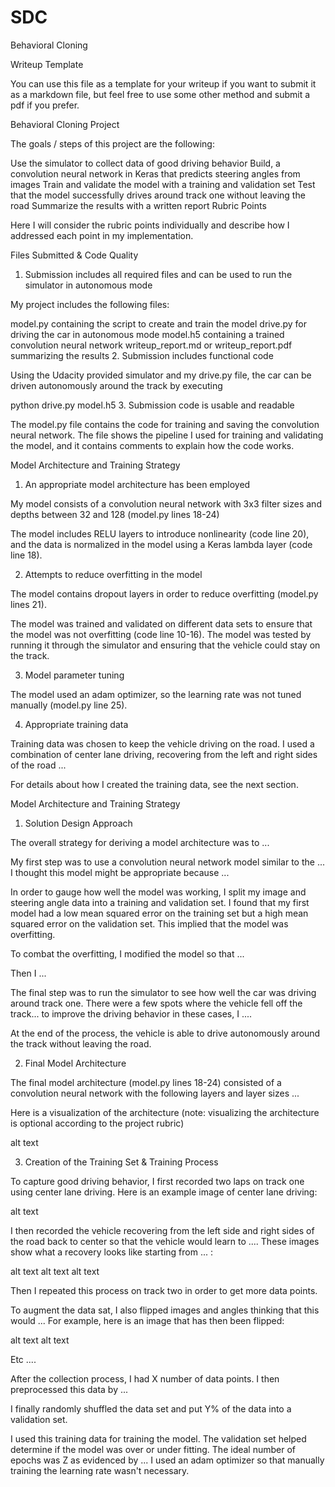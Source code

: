 # SDC

Behavioral Cloning

Writeup Template

You can use this file as a template for your writeup if you want to submit it as a markdown file, but feel free to use some other method and submit a pdf if you prefer.

Behavioral Cloning Project

The goals / steps of this project are the following:

Use the simulator to collect data of good driving behavior
Build, a convolution neural network in Keras that predicts steering angles from images
Train and validate the model with a training and validation set
Test that the model successfully drives around track one without leaving the road
Summarize the results with a written report
Rubric Points

Here I will consider the rubric points individually and describe how I addressed each point in my implementation.

Files Submitted & Code Quality

1. Submission includes all required files and can be used to run the simulator in autonomous mode

My project includes the following files:

model.py containing the script to create and train the model
drive.py for driving the car in autonomous mode
model.h5 containing a trained convolution neural network
writeup_report.md or writeup_report.pdf summarizing the results
2. Submission includes functional code

Using the Udacity provided simulator and my drive.py file, the car can be driven autonomously around the track by executing

python drive.py model.h5
3. Submission code is usable and readable

The model.py file contains the code for training and saving the convolution neural network. The file shows the pipeline I used for training and validating the model, and it contains comments to explain how the code works.

Model Architecture and Training Strategy

1. An appropriate model architecture has been employed

My model consists of a convolution neural network with 3x3 filter sizes and depths between 32 and 128 (model.py lines 18-24)

The model includes RELU layers to introduce nonlinearity (code line 20), and the data is normalized in the model using a Keras lambda layer (code line 18).

2. Attempts to reduce overfitting in the model

The model contains dropout layers in order to reduce overfitting (model.py lines 21).

The model was trained and validated on different data sets to ensure that the model was not overfitting (code line 10-16). The model was tested by running it through the simulator and ensuring that the vehicle could stay on the track.

3. Model parameter tuning

The model used an adam optimizer, so the learning rate was not tuned manually (model.py line 25).

4. Appropriate training data

Training data was chosen to keep the vehicle driving on the road. I used a combination of center lane driving, recovering from the left and right sides of the road ...

For details about how I created the training data, see the next section.

Model Architecture and Training Strategy

1. Solution Design Approach

The overall strategy for deriving a model architecture was to ...

My first step was to use a convolution neural network model similar to the ... I thought this model might be appropriate because ...

In order to gauge how well the model was working, I split my image and steering angle data into a training and validation set. I found that my first model had a low mean squared error on the training set but a high mean squared error on the validation set. This implied that the model was overfitting.

To combat the overfitting, I modified the model so that ...

Then I ...

The final step was to run the simulator to see how well the car was driving around track one. There were a few spots where the vehicle fell off the track... to improve the driving behavior in these cases, I ....

At the end of the process, the vehicle is able to drive autonomously around the track without leaving the road.

2. Final Model Architecture

The final model architecture (model.py lines 18-24) consisted of a convolution neural network with the following layers and layer sizes ...

Here is a visualization of the architecture (note: visualizing the architecture is optional according to the project rubric)

alt text

3. Creation of the Training Set & Training Process

To capture good driving behavior, I first recorded two laps on track one using center lane driving. Here is an example image of center lane driving:

alt text

I then recorded the vehicle recovering from the left side and right sides of the road back to center so that the vehicle would learn to .... These images show what a recovery looks like starting from ... :

alt text alt text alt text

Then I repeated this process on track two in order to get more data points.

To augment the data sat, I also flipped images and angles thinking that this would ... For example, here is an image that has then been flipped:

alt text alt text

Etc ....

After the collection process, I had X number of data points. I then preprocessed this data by ...

I finally randomly shuffled the data set and put Y% of the data into a validation set.

I used this training data for training the model. The validation set helped determine if the model was over or under fitting. The ideal number of epochs was Z as evidenced by ... I used an adam optimizer so that manually training the learning rate wasn't necessary.
